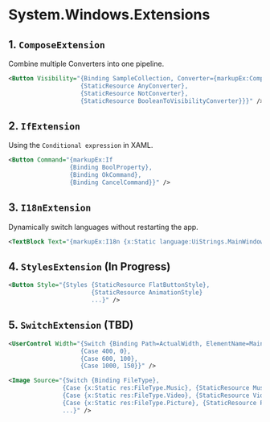 # System.Windows.Extensions

## 1. `ComposeExtension`

Combine multiple Converters into one pipeline.

```xml
<Button Visibility="{Binding SampleCollection, Converter={markupEx:Compose
                    {StaticResource AnyConverter},
                    {StaticResource NotConverter},
                    {StaticResource BooleanToVisibilityConverter}}}" />
```

## 2. `IfExtension`

Using the `Conditional expression` in XAML.

```xml
<Button Command="{markupEx:If
                 {Binding BoolProperty},
                 {Binding OkCommand},
                 {Binding CancelCommand}}" />
```

## 3. `I18nExtension`

Dynamically switch languages without restarting the app.

```xml
<TextBlock Text="{markupEx:I18n {x:Static language:UiStrings.MainWindow_Title}}" />
```

## 4. `StylesExtension` (In Progress)

```xml
<Button Style="{Styles {StaticResource FlatButtonStyle},
                       {StaticResource AnimationStyle}
                       ...}" />
```

## 5. `SwitchExtension` (TBD)

```xml
<UserControl Width="{Switch {Binding Path=ActualWidth, ElementName=MainWindow},
                    {Case 400, 0},
                    {Case 600, 100},
                    {Case 1000, 150}}" />
```

```xml
<Image Source="{Switch {Binding FileType},
               {Case {x:Static res:FileType.Music}, {StaticResource MusicIcon}},
               {Case {x:Static res:FileType.Video}, {StaticResource VideoIcon}},
               {Case {x:Static res:FileType.Picture}, {StaticResource PictureIcon}},
               ...}" />
```

